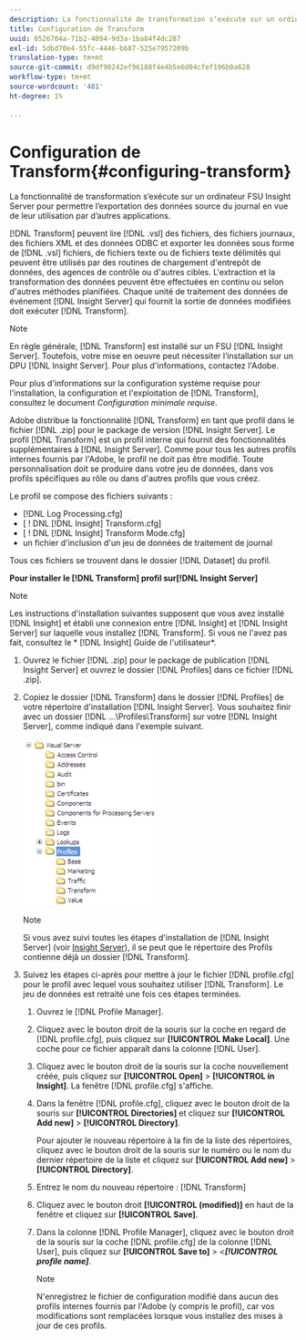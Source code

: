 ```yaml
---
description: La fonctionnalité de transformation s’exécute sur un ordinateur FSU Insight Server pour permettre l’exportation des données source du journal en vue de leur utilisation par d’autres applications.
title: Configuration de Transform
uuid: 0526704a-71b2-4094-9d3a-1ba84f4dc287
exl-id: 5dbd70e4-55fc-4446-b687-525e7957209b
translation-type: tm+mt
source-git-commit: d9df90242ef96188f4e4b5e6d04cfef196b0a628
workflow-type: tm+mt
source-wordcount: '481'
ht-degree: 1%

---
```


# Configuration de Transform{#configuring-transform}

La fonctionnalité de transformation s’exécute sur un ordinateur FSU Insight Server pour permettre l’exportation des données source du journal en vue de leur utilisation par d’autres applications.

[!DNL Transform] peuvent lire  [!DNL .vsl] des fichiers, des fichiers journaux, des fichiers XML et des données ODBC et exporter les données sous forme de  [!DNL .vsl] fichiers, de fichiers texte ou de fichiers texte délimités qui peuvent être utilisés par des routines de chargement d&#39;entrepôt de données, des agences de contrôle ou d&#39;autres cibles. L&#39;extraction et la transformation des données peuvent être effectuées en continu ou selon d&#39;autres méthodes planifiées. Chaque unité de traitement des données de événement [!DNL Insight Server] qui fournit la sortie de données modifiées doit exécuter [!DNL Transform].

>[!NOTE]
>
>En règle générale, [!DNL Transform] est installé sur un FSU [!DNL Insight Server]. Toutefois, votre mise en oeuvre peut nécessiter l’installation sur un DPU [!DNL Insight Server]. Pour plus d&#39;informations, contactez l&#39;Adobe.

Pour plus d&#39;informations sur la configuration système requise pour l&#39;installation, la configuration et l&#39;exploitation de [!DNL Transform], consultez le document *Configuration minimale requise*.

Adobe distribue la fonctionnalité [!DNL Transform] en tant que profil dans le fichier [!DNL .zip] pour le package de version [!DNL Insight Server]. Le profil [!DNL Transform] est un profil interne qui fournit des fonctionnalités supplémentaires à [!DNL Insight Server]. Comme pour tous les autres profils internes fournis par l&#39;Adobe, le profil ne doit pas être modifié. Toute personnalisation doit se produire dans votre jeu de données, dans vos profils spécifiques au rôle ou dans d&#39;autres profils que vous créez.

Le profil se compose des fichiers suivants :

* [!DNL Log Processing.cfg]
* [ ! DNL [!DNL Insight] Transform.cfg]
* [ ! DNL [!DNL Insight] Transform Mode.cfg]
* un fichier d&#39;inclusion d&#39;un jeu de données de traitement de journal

Tous ces fichiers se trouvent dans le dossier [!DNL Dataset] du profil.

**Pour installer le  [!DNL Transform] profil sur[!DNL Insight Server]**

>[!NOTE]
>
>Les instructions d&#39;installation suivantes supposent que vous avez installé [!DNL Insight] et établi une connexion entre [!DNL Insight] et [!DNL Insight Server] sur laquelle vous installez [!DNL Transform]. Si vous ne l&#39;avez pas fait, consultez le * [!DNL Insight] Guide de l&#39;utilisateur*.

1. Ouvrez le fichier [!DNL .zip] pour le package de publication [!DNL Insight Server] et ouvrez le dossier [!DNL Profiles] dans ce fichier [!DNL .zip].
1. Copiez le dossier [!DNL Transform] dans le dossier [!DNL Profiles] de votre répertoire d&#39;installation [!DNL Insight Server]. Vous souhaitez finir avec un dossier [!DNL ...\Profiles\Transform] sur votre [!DNL Insight Server], comme indiqué dans l&#39;exemple suivant.

   ![Infos sur l’étape](assets/win_installTransformProfile.png)

   >[!NOTE]
   >
   >Si vous avez suivi toutes les étapes d&#39;installation de [!DNL Insight Server] (voir [Insight Server](../../../home/c-inst-svr/c-msr-server/c-msr-server.md)), il se peut que le répertoire des Profils contienne déjà un dossier [!DNL Transform].

1. Suivez les étapes ci-après pour mettre à jour le fichier [!DNL profile.cfg] pour le profil avec lequel vous souhaitez utiliser [!DNL Transform]. Le jeu de données est retraité une fois ces étapes terminées.

   1. Ouvrez le [!DNL Profile Manager].
   1. Cliquez avec le bouton droit de la souris sur la coche en regard de [!DNL profile.cfg], puis cliquez sur **[!UICONTROL Make Local]**. Une coche pour ce fichier apparaît dans la colonne [!DNL User].

   1. Cliquez avec le bouton droit de la souris sur la coche nouvellement créée, puis cliquez sur **[!UICONTROL Open]** > **[!UICONTROL in Insight]**. La fenêtre [!DNL profile.cfg] s&#39;affiche.

   1. Dans la fenêtre [!DNL profile.cfg], cliquez avec le bouton droit de la souris sur **[!UICONTROL Directories]** et cliquez sur **[!UICONTROL Add new]** > **[!UICONTROL Directory]**.

      Pour ajouter le nouveau répertoire à la fin de la liste des répertoires, cliquez avec le bouton droit de la souris sur le numéro ou le nom du dernier répertoire de la liste et cliquez sur **[!UICONTROL Add new]** > **[!UICONTROL Directory]**.

   1. Entrez le nom du nouveau répertoire : [!DNL Transform]
   1. Cliquez avec le bouton droit **[!UICONTROL (modified)]** en haut de la fenêtre et cliquez sur **[!UICONTROL Save]**.

   1. Dans la colonne [!DNL Profile Manager], cliquez avec le bouton droit de la souris sur la coche [!DNL profile.cfg] de la colonne [!DNL User], puis cliquez sur **[!UICONTROL Save to]** > *&lt;**[!UICONTROL profile name]***.

      >[!NOTE]
      >
      >N&#39;enregistrez le fichier de configuration modifié dans aucun des profils internes fournis par l&#39;Adobe (y compris le profil), car vos modifications sont remplacées lorsque vous installez des mises à jour de ces profils.
